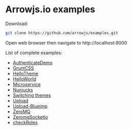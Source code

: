 Arrowjs.io examples
==================
Download:
```sh
git clone https://github.com/arrowjs/examples.git
```
Open web browser then navigate to http://localhost:8000


List of complete examples:
* [AuthenticateDemo](https://github.com/arrowjs/examples/tree/master/AuthenticateDemo)
* [GruntCSS](https://github.com/arrowjs/examples/tree/master/GruntCSS)
* [HelloTheme](https://github.com/arrowjs/examples/tree/master/HelloTheme)
* [HelloWorld](https://github.com/arrowjs/examples/tree/master/HelloWorld)
* [Microservice](https://github.com/arrowjs/examples/tree/master/Microservice)
* [Nunjucks](https://github.com/arrowjs/examples/tree/master/Nunjucks)
* [Switching themes](https://github.com/arrowjs/examples/tree/master/SwitchTheme)
* [Upload](https://github.com/arrowjs/examples/tree/master/Upload)
* [Upload-Blueimp](https://github.com/arrowjs/examples/tree/master/Upload-Blueimp)
* [ZeroMQ](https://github.com/arrowjs/examples/tree/master/ZeroMQ)
* [ZeromqSocketio](https://github.com/arrowjs/examples/tree/master/ZeromqSocketio)
* [checkRoles](https://github.com/arrowjs/examples/tree/master/checkRoles)